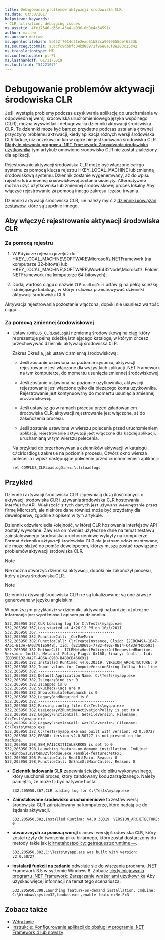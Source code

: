 ```yaml
---
title: Debugowanie problemów aktywacji środowiska CLR
ms.date: 03/30/2017
helpviewer_keywords:
- CLR activation, debugging issues
ms.assetid: 4fe17546-d56e-4344-a930-6d8e4a545914
author: mairaw
ms.author: mairaw
ms.openlocfilehash: 5e552f7014c21e2ead61b83ca9909655def6333b
ms.sourcegitcommit: a36cfc9dbbfc04bd88971f96e8a3f8e283c15d42
ms.translationtype: MT
ms.contentlocale: pl-PL
ms.lasthandoff: 01/11/2019
ms.locfileid: "54221079"
---
```

# <a name="how-to-debug-clr-activation-issues"></a>Debugowanie problemów aktywacji środowiska CLR

Jeśli wystąpią problemy podczas uzyskiwania aplikację do uruchamiania w odpowiedniej wersji środowiska uruchomieniowego języka wspólnego (CLR), można wyświetlać i debugowania dzienniki aktywacji środowiska CLR. Te dzienniki może być bardzo przydatne podczas ustalania głównej przyczyny problemu aktywacji, kiedy aplikacja różnych wersji środowiska CLR ładuje, niż oczekiwano lub w ogóle nie jest ładowana środowiska CLR. [Błędy inicjowania programu .NET Framework: Zarządzanie środowiska użytkownika](../../../docs/framework/deployment/initialization-errors-managing-the-user-experience.md) tym artykule omówiono środowisko CLR nie został znaleziony dla aplikacji.

Rejestrowanie aktywacji środowiska CLR może być włączone całego systemu za pomocą klucza rejestru HKEY_LOCAL_MACHINE lub zmienną środowiskową systemu. Dziennik zostanie wygenerowany, aż do wpisu rejestru lub zmiennej środowiskowej zostanie usunięty. Alternatywnie można użyć użytkownika lub zmiennej środowiskowej proces lokalny Aby włączyć rejestrowanie za pomocą innego zakresu i czasu trwania.

Dzienniki aktywacji środowiska CLR, nie należy mylić z [dzienniki powiązań zestawów](../../../docs/framework/tools/fuslogvw-exe-assembly-binding-log-viewer.md), które są zupełnie innego.

## <a name="to-enable-clr-activation-logging"></a>Aby włączyć rejestrowanie aktywacji środowiska CLR

### <a name="using-the-registry"></a>Za pomocą rejestru

1. W Edytorze rejestru przejdź do HKEY_LOCAL_MACHINE\SOFTWARE\Microsoft\\. NETFramework (na komputerze 32-bitowa) lub HKEY_LOCAL_MACHINE\SOFTWARE\Wow6432Node\Microsoft\\. Folder NETFramework (na komputerze 64-bitowych).

2. Dodaj wartość ciągu o nazwie `CLRLoadLogDir`i ustaw ją na pełną ścieżkę istniejącego katalogu, w którym chcesz przechowywać dzienniki aktywacji środowiska CLR.

Aktywacja rejestrowania pozostanie włączona, dopóki nie usuniesz wartość ciągu.

### <a name="using-an-environment-variable"></a>Za pomocą zmiennej środowiskowej

- Ustaw `COMPLUS_CLRLoadLogDir` zmienną środowiskową na ciąg, który reprezentuje pełną ścieżkę istniejącego katalogu, w którym chcesz przechowywać dzienniki aktywacji środowiska CLR.

     Zakres Określa, jak ustawić zmienną środowiskową:

    - Jeśli zostanie ustawiona na poziomie systemu, aktywacji rejestrowanie jest włączone dla wszystkich aplikacji .NET Framework na tym komputerze, do momentu usunięcia zmiennej środowiskowej.

    - Jeśli zostanie ustawiona na poziomie użytkownika, aktywacji rejestrowanie jest włączone tylko dla bieżącego konta użytkownika. Rejestrowanie jest kontynuowany do momentu usunięcia zmiennej środowiskowej.

    - Jeśli ustawisz go w ramach procesu przed załadowaniem środowiska CLR, aktywacji rejestrowanie jest włączone, aż do zakończenia procesu.

    - Jeśli zostanie ustawiona w wierszu polecenia przed uruchomieniem aplikacji, rejestrowanie aktywacji jest włączone dla każdej aplikacji, uruchamianą w tym wierszu polecenia.

     Na przykład do przechowywania dzienników aktywacji w katalogu c:\clrloadlogs zakresie na poziomie procesu, Otwórz okno wiersza polecenia i wpisz następujące polecenie przed uruchomieniem aplikacji:

    ```
    set COMPLUS_CLRLoadLogDir=c:\clrloadlogs
    ```

## <a name="example"></a>Przykład

Dzienniki aktywacji środowiska CLR zapewniają dużą ilość danych o aktywacji środowiska CLR i używania środowiska CLR hostowania interfejsów API. Większość z tych danych jest używana wewnętrznie przez firmę Microsoft, ale niektóre dane również może być przydatny dla deweloperów, zgodnie z opisem w tym artykule.

Dziennik odzwierciedla kolejność, w której CLR hostowania interfejsów API zostały wywołane. Zawiera on również użyteczne dane na temat zestawu zainstalowanego środowiska uruchomieniowe wykryty na komputerze. Format dziennika aktywacji środowiska CLR nie jest sam udokumentowane, ale może służyć do pomóc deweloperom, którzy muszą zostać rozwiązane problemów aktywacji środowiska CLR.

> [!NOTE]
> Nie można otworzyć dziennika aktywacji, dopóki nie zakończył procesu, który używa środowiska CLR.

> [!NOTE]
> Dzienniki aktywacji środowiska CLR nie są lokalizowane; są one zawsze generowane w języku angielskim.

W poniższym przykładzie w dzienniku aktywacji najbardziej użyteczne informacje jest wyróżniona i opisem po dziennika.

```
532,205950.367,CLR Loading log for C:\Tests\myapp.exe 
532,205950.367,Log started at 4:26:12 PM on 10/6/2011 
532,205950.367,----------------------------------- 
532,205950.382,FunctionCall: _CorExeMain 
532,205950.382,FunctionCall: ClrCreateInstance, Clsid: {2EBCD49A-1B47-4A61-B13A-4A03701E594B}, Iid: {E2190695-77B2-492E-8E14-C4B3A7FDD593} 
532,205950.382,MethodCall: ICLRMetaHostPolicy::GetRequestedRuntime. Version: (null), Metahost Policy Flags: 0x168, Binary: (null), Iid: {BD39D1D2-BA2F-486A-89B0-B4B0CB466891} 
532,205950.382,Installed Runtime: v4.0.30319. VERSION_ARCHITECTURE: 0 
532,205950.382,Input values for ComputeVersionString follow this line 
532,205950.382,----------------------------------- 
532,205950.382,Default Application Name: C:\Tests\myapp.exe 
532,205950.382,IsLegacyBind is: 0 
532,205950.382,IsCapped is 0 
532,205950.382,SkuCheckFlags are 0 
532,205950.382,ShouldEmulateExeLaunch is 0 
532,205950.382,LegacyBindRequired is 0 
532,205950.382,----------------------------------- 
532,205950.382,Parsing config file: C:\Tests\myapp.exe 
532,205950.382,UseLegacyV2RuntimeActivationPolicy is set to 0 
532,205950.382,LegacyFunctionCall: GetFileVersion. Filename: C:\Tests\myapp.exe 
532,205950.382,LegacyFunctionCall: GetFileVersion. Filename: C:\Tests\myapp.exe 
532,205950.382,C:\Tests\myapp.exe was built with version: v2.0.50727 
532,205950.382,ERROR: Version v2.0.50727 is not present on the machine. 
532,205950.398,SEM_FAILCRITICALERRORS is set to 0 
532,205950.398,Launching feature-on-demand installation. CmdLine: C:\Windows\system32\fondue.exe /enable-feature:NetFx3 
532,205950.398,FunctionCall: RealDllMain. Reason: 0 
532,205950.398,FunctionCall: OnShimDllMainCalled. Reason: 0
```

- **Dziennik ładowania CLR** zapewnia ścieżkę do pliku wykonywalnego, który uruchomił proces, który załadowany kodu zarządzanego. Należy pamiętać, że może to być natywne hosta.

    ```
    532,205950.367,CLR Loading log for C:\Tests\myapp.exe
    ```

- **Zainstalowane środowisko uruchomieniowe** to zestaw wersji środowiska CLR zainstalowany na komputerze, które nadają się do żądania aktywacji.

    ```
    532,205950.382,Installed Runtime: v4.0.30319. VERSION_ARCHITECTURE: 0
    ```

- **utworzonych za pomocą wersji** stanowi wersję środowiska CLR, który został użyty do tworzenia pliku binarnego, który został dostarczony do metody, takie jak [iclrmetahostpolicy::getrequestedruntime —](../../../docs/framework/unmanaged-api/hosting/iclrmetahostpolicy-getrequestedruntime-method.md).

    ```
    532,205950.382,C:\Tests\myapp.exe was built with version: v2.0.50727
    ```

- **instalacji funkcji na żądanie** odwołuje się do włączania programu .NET Framework 3.5 w systemie Windows 8. Zobacz [błędy inicjowania programu .NET Framework: Zarządzanie wrażeniami użytkownika](../../../docs/framework/deployment/initialization-errors-managing-the-user-experience.md) Aby uzyskać więcej informacji na temat tego scenariusza.

    ```
    532,205950.398,Launching feature-on-demand installation. CmdLine: C:\Windows\system32\fondue.exe /enable-feature:NetFx3
    ```

## <a name="see-also"></a>Zobacz także

- [Wdrażanie](../../../docs/framework/deployment/index.md)
- [Instrukcje: Konfigurowanie aplikacji do obsługi w programie .NET Framework 4 lub nowszy](../../../docs/framework/migration-guide/how-to-configure-an-app-to-support-net-framework-4-or-4-5.md)